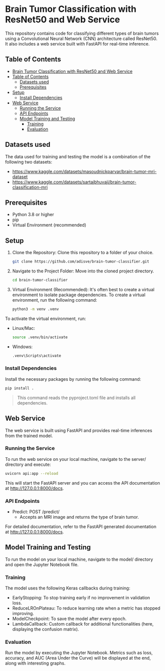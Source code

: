 # Brain Tumor Classification with ResNet50 and Web Service

This repository contains code for classifying different types of brain tumors using a Convolutional Neural Network (CNN) architecture called ResNet50. It also includes a web service built with FastAPI for real-time inference.

## Table of Contents

- [Brain Tumor Classification with ResNet50 and Web Service](#brain-tumor-classification-with-resnet50-and-web-service)
- [Table of Contents](#table-of-contents)
  - [Datasets used](#datasets-used)
  - [Prerequisites](#prerequisites)
- [Setup](#setup)
  - [Install Dependencies](#install-dependencies)
- [Web Service](#web-service)
  - [Running the Service](#running-the-service)
  - [API Endpoints](#api-endpoints)
  - [Model Training and Testing](#model-training-and-testing)
    - [Training](#training)
    - [Evaluation](#evaluation)

## Datasets used

The data used for training and testing the model is a combination of the following two datasets:

- <https://www.kaggle.com/datasets/masoudnickparvar/brain-tumor-mri-dataset>
- <https://www.kaggle.com/datasets/sartajbhuvaji/brain-tumor-classification-mri>

## Prerequisites

- Python 3.8 or higher
- pip
- Virtual Environment (recommended)

## Setup

1. Clone the Repository: Clone this repository to a folder of your choice.

    ```bash
    git clone https://github.com/adisve/brain-tumor-classifier.git
    ```

2. Navigate to the Project Folder: Move into the cloned project directory.

    ```bash
    cd brain-tumor-classifier
    ```

3. Virtual Environment (Recommended): It's often best to create a virtual environment to isolate package dependencies. To create a virtual environment, run the following command:

    ```bash
    python3 -m venv .venv
    ```

To activate the virtual environment, run:

- Linux/Mac:

    ```bash
    source .venv/bin/activate
    ```

- Windows:

    ```bash
    .venv\Scripts\activate
    ```

### Install Dependencies

Install the necessary packages by running the following command:

```bash
pip install .
```

> This command reads the pyproject.toml file and installs all dependencies.

## Web Service

The web service is built using FastAPI and provides real-time inferences from the trained model.

### Running the Service

To run the web service on your local machine, navigate to the server/ directory and execute:

```bash
uvicorn api:app --reload
```

This will start the FastAPI server and you can access the API documentation at <http://127.0.0.1:8000/docs>.

### API Endpoints

- Predict: POST /predict/
  - Accepts an MRI image and returns the type of brain tumor.

For detailed documentation, refer to the FastAPI generated documentation at <http://127.0.0.1:8000/docs>.

## Model Training and Testing

To run the model on your local machine, navigate to the model/ directory and open the Jupyter Notebook file.

### Training

The model uses the following Keras callbacks during training:

- EarlyStopping: To stop training early if no improvement in validation loss.
- ReduceLROnPlateau: To reduce learning rate when a metric has stopped improving.
- ModelCheckpoint: To save the model after every epoch.
- LambdaCallback: Custom callback for additional functionalities (here, displaying the confusion matrix).

### Evaluation

Run the model by executing the Jupyter Notebook. Metrics such as loss, accuracy, and AUC (Area Under the Curve) will be displayed at the end, along with interesting graphs.
